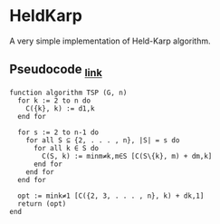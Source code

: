 # HeldKarp
A very simple implementation of Held-Karp algorithm.

## Pseudocode <sub>[link](https://en.wikipedia.org/wiki/Held%E2%80%93Karp_algorithm#cite_note-5)</sub>
```
function algorithm TSP (G, n)
  for k := 2 to n do
    C({k}, k) := d1,k
  end for

  for s := 2 to n-1 do
    for all S ⊆ {2, . . . , n}, |S| = s do
      for all k ∈ S do
        C(S, k) := minm≠k,m∈S [C(S\{k}, m) + dm,k]
      end for
    end for
  end for

  opt := mink≠1 [C({2, 3, . . . , n}, k) + dk,1]
  return (opt)
end
```
